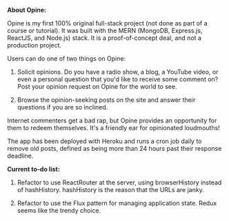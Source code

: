 **About Opine:**

Opine is my first 100% original full-stack project (not done as part of a course or tutorial). It was built with the MERN (MongoDB, Express.js, ReactJS, and Node.js) stack. It is a proof-of-concept deal, and not a production project.

Users can do one of two things on Opine: 

1. Solicit opinions. Do you have a radio show, a blog, a YouTube video, or even a personal question that you'd like to receive some comment on? Post your opinion request on Opine for the world to see.

2. Browse the opinion-seeking posts on the site and answer their questions if you are so inclined.

Internet commenters get a bad rap, but Opine provides an opportunity for them to redeem themselves. It's a friendly ear for opinionated loudmouths!

The app has been deployed with Heroku and runs a cron job daily to remove old posts, defined as being more than 24 hours past their response deadline.

**Current to-do list:**

1. Refactor to use ReactRouter at the server, using browserHistory instead of hashHistory. hashHistory is the reason that the URLs are janky.

2. Refactor to use the Flux pattern for managing application state. Redux seems like the trendy choice.

